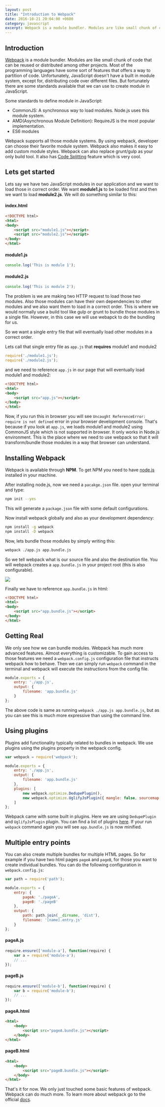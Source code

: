 ```yaml
---
layout: post
title: "Introduction to Webpack"
date: 2016-10-21 20:04:00 +0600
category: javascript
excerpt: Webpack is a module bundler. Modules are like small chunk of code that can be reused or distributed among other projects. Most of the programming languages have some sort of features that offers a way to partition of code. Unfortunately, JavaScript doesn't have a built in module system, except for, distributing code over different files
---
```


## Introduction

[Webpack](https://webpack.github.io/) is a module bundler. Modules are like small chunk of code that can be reused or distributed among other projects. Most of the programming languages have some sort of features that offers a way to partition of code. Unfortunately, JavaScript doesn't have a built in module system, except for, distributing code over different files. But fortunately there are some standards available that we can use to create module in JavaScript.

Some standards to define module in JavaScript:

* CommonJS: A synchronous way to load modules. Node.js uses this module system.
* AMD(Asynchronous Module Definition): RequireJS is the most popular implementation.
* ES6 modules

Webpack supports all those module systems. By using webpack, developer can choose their favorite module system. Webpack also makes it easy to add custom module styles. Webpack can also replace grunt/gulp as your only build tool. It also has [Code Splitting](http://webpack.github.io/docs/code-splitting.html) feature which is very cool.

## Lets get started

Lets say we have two JavaScript modules in our application and we want to load those in correct order. We want **module1.js** to be loaded first and then we want to load **module2.js**. We will do something similar to this:

#### index.html

```html
<!DOCTYPE html>
<html>
<body>
    <script src="module1.js"></script>
    <script src="module2.js"></script>
</body>
</html>
```

#### module1.js

```javascript
console.log('This is module 1');
```

#### module2.js

```javascript
console.log('This is module 2');
```

The problem is we are making two HTTP request to load those two modules. Also those modules can have their own dependencies to other modules and we also want them to load in a correct order. This is where we would normally use a build tool like gulp or grunt to bundle those modules in a single file. However, in this case we will use webapck to do the bundling for us.

So we want a single entry file that will eventually load other modules in a correct order.

Lets call that single entry file as `app.js` that **requires** module1 and module2

```javascript
require('./module1.js');
require('./module2.js');
```

and we need to reference `app.js` in our page that will eventually load module1 and module2:

```html
<!DOCTYPE html>
<html>
<body>
    <script src="app.js"></script>
</body>
</html>
```

Now, if you run this in browser you will see `Uncaught ReferenceError: require is not defined` error in your browser development console. That's because if you look at `app.js`, we loads module1 and module2 using CommonJS style which is not supported in browser. It only works in Node.js environment. This is the place where we need to use webpack so that it will transform/bundle those modules in a way that browser can understand.

## Installing Webpack

Webpack is available through **NPM**. To get NPM you need to have [node.js](https://nodejs.org/en/) installed in your machine.

After installing node.js, now we need a `pacakge.json` file. open your terminal and type:

```bash
npm init --yes
```

This will generate a `package.json` file with some default configurations.

Now install webpack globally and also as your development dependency:

```bash
npm install -g webpack
npm install -D webpack
```

Now, lets bundle those modules by simply writing this:

```bash
webpack ./app.js app.bundle.js
```

So we tell webpack what is our source file and also the destination file. You will webpack creates a `app.bundle.js` in your project root (this is also configurable).

![](https://res.cloudinary.com/shibbir/image/upload/v1477784776/webpack_pzoexp.png)

Finally we have to reference `app.bundle.js` in html:

```html
<!DOCTYPE html>
<html>
<body>
    <script src="app.bundle.js"></script>
</body>
</html>
```

## Getting Real

We only see how we can bundle modules. Webpack has much more advanced features. Almost everything is customizable. To gain access to those features we need a `webpack.config.js` configuration file that instructs webpack how to behave. Then we can simply run `webpack` command in the terminal and webpack will execute the instructions from the config file.

```javascript
module.exports = {
    entry: './app.js',
    output: {
        filename: 'app.bundle.js'
    }
};
```
The above code is same as running `webpack ./app.js app.bundle.js`, but as you can see this is much more expressive than using the command line.

## Using plugins

Plugins add functionality typically related to bundles in webpack. We use plugins using the plugins property in the webpack config.


```javascript
var webpack = require('webpack');

module.exports = {
    entry: './app.js',
    output: {
        filename: 'app.bundle.js'
    },
    plugins: [
        new webpack.optimize.DedupePlugin(),
        new webpack.optimize.UglifyJsPlugin({ mangle: false, sourcemap: false })
    ]
};
```

Webpack came with some built in plugins. Here we are using `DedupePlugin` and `UglifyJsPlugin` plugin. You can find a list of plugins [here](http://webpack.github.io/docs/list-of-plugins.html). If your run `webpack` command again you will see `app.bundle.js` is now minified.

## Multiple entry points

You can also create multiple bundles for multiple HTML pages. So for example if you have two html pages `pageA` and `pageB`, for those you want to create individual bundles. You can do the following configuration in `webpack.config.js`:

```javascript
var path = require('path');

module.exports = {
    entry: {
        pageA: './pageA',
        pageB: './pageB'
    },
    output: {
        path: path.join(__dirname, 'dist'),
        filename: '[name].entry.js'
    }
};
```

#### pageA.js
```javascript
require.ensure(['module-a'], function(require) {
    var a = require('module-a');
    // ...
});
```

#### pageB.js
```javascript
require.ensure(['module-b'], function(require) {
    var b = require('module-b');
    // ...
});
```

#### pageA.html

```html
<html>
    <body>
        <script src="pageA.bundle.js"></script>
    </body>
</html>
```

#### pageB.html

```html
<html>
    <body>
        <script src="pageB.bundle.js"></script>
    </body>
</html>
```

That's it for now. We only just touched some basic features of webpack. Webpack can do much more. To learn more about webpack go to the official [docs](https://webpack.github.io/docs/).
